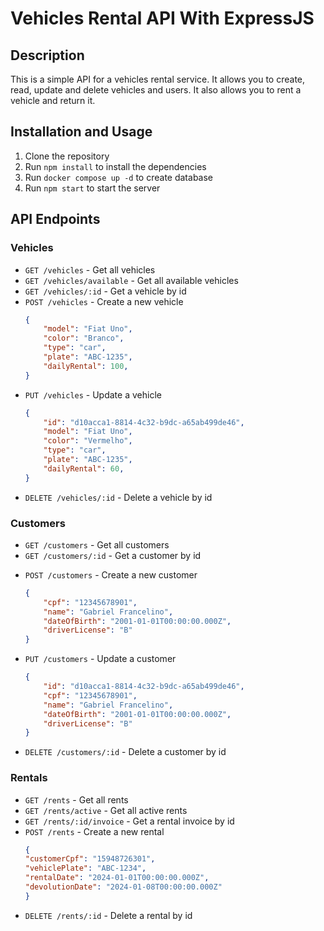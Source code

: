# Vehicles Rental API With ExpressJS

## Description

This is a simple API for a vehicles rental service. It allows you to create, read, update and delete vehicles and users. It also allows you to rent a vehicle and return it.

## Installation and Usage

1. Clone the repository
2. Run `npm install` to install the dependencies
3. Run `docker compose up -d` to create database
4. Run `npm start` to start the server

## API Endpoints

### Vehicles

- `GET /vehicles` - Get all vehicles
- `GET /vehicles/available` - Get all available vehicles
- `GET /vehicles/:id` - Get a vehicle by id
- `POST /vehicles` - Create a new vehicle
    ```json
    {
        "model": "Fiat Uno",
        "color": "Branco",
        "type": "car",
        "plate": "ABC-1235",
        "dailyRental": 100,
    }
    ```
- `PUT /vehicles` - Update a vehicle
    ```json
    {
        "id": "d10acca1-8814-4c32-b9dc-a65ab499de46",
        "model": "Fiat Uno",
        "color": "Vermelho",
        "type": "car",
        "plate": "ABC-1235",
        "dailyRental": 60,
    }
    ```
- `DELETE /vehicles/:id` - Delete a vehicle by id

### Customers

- `GET /customers` - Get all customers
- `GET /customers/:id` - Get a customer by id
<!-- - `GET /customers?cpf=12345678901` - Get a customer by cpf -->
- `POST /customers` - Create a new customer
    ```json
    {
        "cpf": "12345678901",
        "name": "Gabriel Francelino",
        "dateOfBirth": "2001-01-01T00:00:00.000Z",
        "driverLicense": "B"
    }
    ```
- `PUT /customers` - Update a customer
    ```json
    {
        "id": "d10acca1-8814-4c32-b9dc-a65ab499de46",
        "cpf": "12345678901",
        "name": "Gabriel Francelino",
        "dateOfBirth": "2001-01-01T00:00:00.000Z",
        "driverLicense": "B"
    }
    ```
- `DELETE /customers/:id` - Delete a customer by id

### Rentals

- `GET /rents` - Get all rents
- `GET /rents/active` - Get all active rents
- `GET /rents/:id/invoice` - Get a rental invoice by id
- `POST /rents` - Create a new rental
    ```json
    {
    "customerCpf": "15948726301",
    "vehiclePlate": "ABC-1234",
    "rentalDate": "2024-01-01T00:00:00.000Z",
    "devolutionDate": "2024-01-08T00:00:00.000Z"
    }
    ```
- `DELETE /rents/:id` - Delete a rental by id